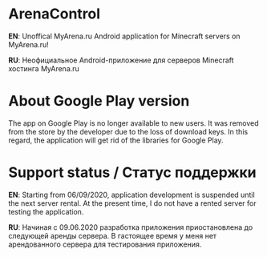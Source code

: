 # ArenaControl
**EN**: Unoffical MyArena.ru Android application for Minecraft servers on MyArena.ru!

**RU**: Неофициальное Android-приложение для серверов Minecraft хостинга MyArena.ru

# About Google Play version
The app on Google Play is no longer available to new users. It was removed from the store by the developer due to the loss of download keys.
In this regard, the application will get rid of the libraries for Google Play.

# Support status / Статус поддержки
**EN**: Starting from 06/09/2020, application development is suspended until the next server rental. At the present time, I do not have a rented server for testing the application.

**RU**: Начиная с 09.06.2020 разработка приложения приостановлена до следующей аренды сервера. В гастоящее время у меня нет арендованного сервера для тестирования приложения.
